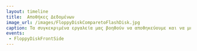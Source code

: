 ```yaml
---
layout: timeline 
title:  Αποθήκες Δεδομένων
image_url: /images/FloppyDiskComparetoFlashDisk.jpg
caption: Τα συγκεκριμένα εργαλεία μας βοηθούν να αποθηκεύουμε και να μεταφέρουμε δεδομένα και υλικό καθώς και να διαβάζονται απο άλλο χρήστη
events:
 - FloppyDiskFrontSide
---
```

